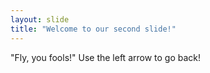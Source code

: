 ```yaml
---
layout: slide
title: "Welcome to our second slide!"
---
```

"Fly, you fools!"
Use the left arrow to go back!
